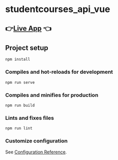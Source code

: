 # studentcourses_api_vue
## 👉[Live App](https://bi3gs0n.github.io/Vue_Api_StudentCourses) 👈
## Project setup
```
npm install
```

### Compiles and hot-reloads for development
```
npm run serve
```

### Compiles and minifies for production
```
npm run build
```

### Lints and fixes files
```
npm run lint
```

### Customize configuration
See [Configuration Reference](https://cli.vuejs.org/config/).
